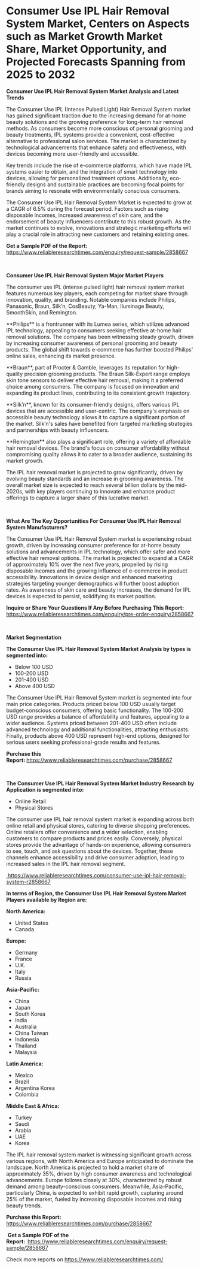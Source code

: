 <p><h1>Consumer Use IPL Hair Removal System Market, Centers on Aspects such as Market Growth Market Share, Market Opportunity, and Projected Forecasts Spanning from 2025 to 2032</h1></p><p><strong>Consumer Use IPL Hair Removal System Market Analysis and Latest Trends</strong></p>
<p><p>The Consumer Use IPL (Intense Pulsed Light) Hair Removal System market has gained significant traction due to the increasing demand for at-home beauty solutions and the growing preference for long-term hair removal methods. As consumers become more conscious of personal grooming and beauty treatments, IPL systems provide a convenient, cost-effective alternative to professional salon services. The market is characterized by technological advancements that enhance safety and effectiveness, with devices becoming more user-friendly and accessible.</p><p>Key trends include the rise of e-commerce platforms, which have made IPL systems easier to obtain, and the integration of smart technology into devices, allowing for personalized treatment options. Additionally, eco-friendly designs and sustainable practices are becoming focal points for brands aiming to resonate with environmentally conscious consumers.</p><p>The Consumer Use IPL Hair Removal System Market is expected to grow at a CAGR of 6.5% during the forecast period. Factors such as rising disposable incomes, increased awareness of skin care, and the endorsement of beauty influencers contribute to this robust growth. As the market continues to evolve, innovations and strategic marketing efforts will play a crucial role in attracting new customers and retaining existing ones.</p></p>
<p><strong>Get a Sample PDF of the Report:&nbsp;</strong> <a href="https://www.reliableresearchtimes.com/enquiry/request-sample/2858667?utm_campaign=2583&utm_medium=2&utm_source=Github&utm_content=ia&utm_term=12032025&utm_id=consumer-use-ipl-hair-removal-system">https://www.reliableresearchtimes.com/enquiry/request-sample/2858667</a></p>
<p>&nbsp;</p>
<p><strong>Consumer Use IPL Hair Removal System Major Market Players</strong></p>
<p><p>The consumer use IPL (intense pulsed light) hair removal system market features numerous key players, each competing for market share through innovation, quality, and branding. Notable companies include Philips, Panasonic, Braun, Silk’n, CosBeauty, Ya-Man, Iluminage Beauty, SmoothSkin, and Remington.</p><p>**Philips** is a frontrunner with its Lumea series, which utilizes advanced IPL technology, appealing to consumers seeking effective at-home hair removal solutions. The company has been witnessing steady growth, driven by increasing consumer awareness of personal grooming and beauty products. The global shift towards e-commerce has further boosted Philips' online sales, enhancing its market presence.</p><p>**Braun**, part of Procter & Gamble, leverages its reputation for high-quality precision grooming products. The Braun Silk-Expert range employs skin tone sensors to deliver effective hair removal, making it a preferred choice among consumers. The company is focused on innovation and expanding its product lines, contributing to its consistent growth trajectory.</p><p>**Silk’n**, known for its consumer-friendly designs, offers various IPL devices that are accessible and user-centric. The company's emphasis on accessible beauty technology allows it to capture a significant portion of the market. Silk’n's sales have benefited from targeted marketing strategies and partnerships with beauty influencers.</p><p>**Remington** also plays a significant role, offering a variety of affordable hair removal devices. The brand's focus on consumer affordability without compromising quality allows it to cater to a broader audience, sustaining its market growth.</p><p>The IPL hair removal market is projected to grow significantly, driven by evolving beauty standards and an increase in grooming awareness. The overall market size is expected to reach several billion dollars by the mid-2020s, with key players continuing to innovate and enhance product offerings to capture a larger share of this lucrative market.</p></p>
<p>&nbsp;</p>
<p><strong>What Are The Key Opportunities For Consumer Use IPL Hair Removal System Manufacturers?</strong></p>
<p><p>The Consumer Use IPL Hair Removal System market is experiencing robust growth, driven by increasing consumer preference for at-home beauty solutions and advancements in IPL technology, which offer safer and more effective hair removal options. The market is projected to expand at a CAGR of approximately 10% over the next five years, propelled by rising disposable incomes and the growing influence of e-commerce in product accessibility. Innovations in device design and enhanced marketing strategies targeting younger demographics will further boost adoption rates. As awareness of skin care and beauty increases, the demand for IPL devices is expected to persist, solidifying its market position.</p></p>
<p><strong>Inquire or Share Your Questions If Any Before Purchasing This Report:</strong> <a href="https://www.reliableresearchtimes.com/enquiry/pre-order-enquiry/2858667?utm_campaign=2583&utm_medium=2&utm_source=Github&utm_content=ia&utm_term=12032025&utm_id=consumer-use-ipl-hair-removal-system">https://www.reliableresearchtimes.com/enquiry/pre-order-enquiry/2858667</a></p>
<p>&nbsp;</p>
<p><strong>Market Segmentation</strong></p>
<p><strong>The Consumer Use IPL Hair Removal System Market Analysis by types is segmented into:</strong></p>
<p><ul><li>Below 100 USD</li><li>100-200 USD</li><li>201-400 USD</li><li>Above 400 USD</li></ul></p>
<p><p>The Consumer Use IPL Hair Removal System market is segmented into four main price categories. Products priced below 100 USD usually target budget-conscious consumers, offering basic functionality. The 100-200 USD range provides a balance of affordability and features, appealing to a wider audience. Systems priced between 201-400 USD often include advanced technology and additional functionalities, attracting enthusiasts. Finally, products above 400 USD represent high-end options, designed for serious users seeking professional-grade results and features.</p></p>
<p><strong>Purchase this Report:&nbsp;</strong><a href="https://www.reliableresearchtimes.com/purchase/2858667?utm_campaign=2583&utm_medium=2&utm_source=Github&utm_content=ia&utm_term=12032025&utm_id=consumer-use-ipl-hair-removal-system">https://www.reliableresearchtimes.com/purchase/2858667</a></p>
<p>&nbsp;</p>
<p><strong>The Consumer Use IPL Hair Removal System Market Industry Research by Application is segmented into:</strong></p>
<p><ul><li>Online Retail</li><li>Physical Stores</li></ul></p>
<p><p>The consumer use IPL hair removal system market is expanding across both online retail and physical stores, catering to diverse shopping preferences. Online retailers offer convenience and a wider selection, enabling customers to compare products and prices easily. Conversely, physical stores provide the advantage of hands-on experience, allowing consumers to see, touch, and ask questions about the devices. Together, these channels enhance accessibility and drive consumer adoption, leading to increased sales in the IPL hair removal segment.</p></p>
<p><a href="https://www.reliableresearchtimes.com/consumer-use-ipl-hair-removal-system-r2858667?utm_campaign=2583&utm_medium=2&utm_source=Github&utm_content=ia&utm_term=12032025&utm_id=consumer-use-ipl-hair-removal-system">&nbsp;https://www.reliableresearchtimes.com/consumer-use-ipl-hair-removal-system-r2858667</a></p>
<p><strong>In terms of Region, the Consumer Use IPL Hair Removal System Market Players available by Region are:</strong></p>
<p>
    <p> <strong> North America: </strong>
        <ul>
            <li>United States</li>
            <li>Canada</li>
        </ul>
        </p> 
    <p> <strong> Europe: </strong>
        <ul>
            <li>Germany</li>
            <li>France</li>
            <li>U.K.</li>
            <li>Italy</li>
            <li>Russia</li>
        </ul>
        </p> 
    <p> <strong> Asia-Pacific: </strong>
        <ul>
            <li>China</li>
            <li>Japan</li>
            <li>South Korea</li>
            <li>India</li>
            <li>Australia</li>
            <li>China Taiwan</li>
            <li>Indonesia</li>
            <li>Thailand</li>
            <li>Malaysia</li>
        </ul>
        </p> 
    <p> <strong> Latin America: </strong>
        <ul>
            <li>Mexico</li>
            <li>Brazil</li>
            <li>Argentina Korea</li>
            <li>Colombia</li>
        </ul>
        </p> 
    <p> <strong> Middle East & Africa: </strong>
        <ul>
            <li>Turkey</li>
            <li>Saudi</li>
            <li>Arabia</li>
            <li>UAE</li>
            <li>Korea</li>
        </ul>
    </p>
    </p>
<p><p>The IPL hair removal system market is witnessing significant growth across various regions, with North America and Europe anticipated to dominate the landscape. North America is projected to hold a market share of approximately 35%, driven by high consumer awareness and technological advancements. Europe follows closely at 30%, characterized by robust demand among beauty-conscious consumers. Meanwhile, Asia-Pacific, particularly China, is expected to exhibit rapid growth, capturing around 25% of the market, fueled by increasing disposable incomes and rising beauty trends.</p></p>
<p><strong>Purchase this Report: </strong><a href="https://www.reliableresearchtimes.com/purchase/2858667?utm_campaign=2583&utm_medium=2&utm_source=Github&utm_content=ia&utm_term=12032025&utm_id=consumer-use-ipl-hair-removal-system">https://www.reliableresearchtimes.com/purchase/2858667</a></p>
<p>&nbsp;<strong>Get a Sample PDF of the Report:&nbsp;&nbsp;</strong><a href="https://www.reliableresearchtimes.com/enquiry/request-sample/2858667?utm_campaign=2583&utm_medium=2&utm_source=Github&utm_content=ia&utm_term=12032025&utm_id=consumer-use-ipl-hair-removal-system">https://www.reliableresearchtimes.com/enquiry/request-sample/2858667</a></p>
<p><strong></strong></p>
<p>Check more reports on <a href="https://www.reliableresearchtimes.com/?utm_campaign=2583&utm_medium=2&utm_source=Github&utm_content=ia&utm_term=12032025&utm_id=consumer-use-ipl-hair-removal-system">https://www.reliableresearchtimes.com/</a></p>